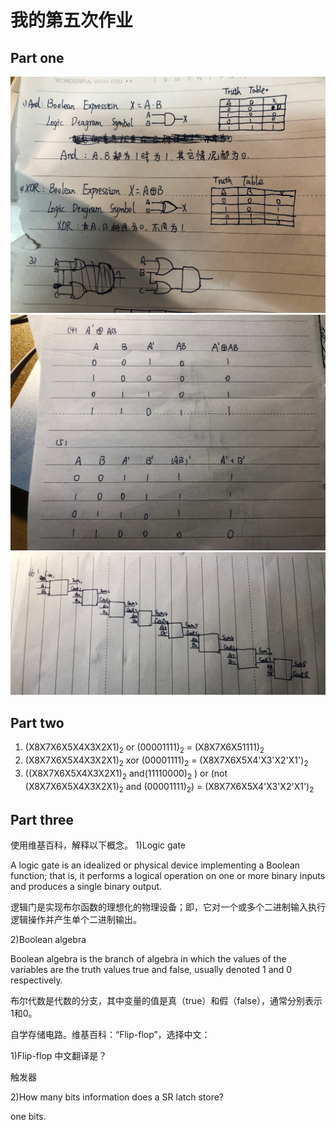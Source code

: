 # 我的第五次作业
## Part  one
![](images/6.jpg)
![](images/7.jpg)
![](images/8.jpg)
## Part two
1. (X8X7X6X5X4X3X2X1)<sub>2</sub> or (00001111)<sub>2</sub> = (X8X7X6X51111)<sub>2</sub> 
2. (X8X7X6X5X4X3X2X1)<sub>2</sub> xor (00001111)<sub>2</sub> = (X8X7X6X5X4'X3'X2'X1')<sub>2</sub> 
3. ((X8X7X6X5X4X3X2X1)<sub>2</sub> and(11110000)<sub>2</sub> ) or  (not (X8X7X6X5X4X3X2X1)<sub>2</sub> and (00001111)<sub>2</sub>)  =  (X8X7X6X5X4'X3'X2'X1')<sub>2</sub>
## Part three
使用维基百科，解释以下概念。 
1)Logic gate 

 A logic gate is an idealized or physical device implementing a Boolean function; that is, it performs a logical operation on one or more binary inputs and produces a single binary output. 

逻辑门是实现布尔函数的理想化的物理设备；即，它对一个或多个二进制输入执行逻辑操作并产生单个二进制输出。 


2)Boolean algebra

Boolean algebra is the branch of algebra in which the values of the variables are the truth values true and false, usually denoted 1 and 0 respectively. 

布尔代数是代数的分支，其中变量的值是真（true）和假（false），通常分别表示1和0。 

自学存储电路。维基百科：“Flip-flop”，选择中文： 

1)Flip-flop 中文翻译是？

触发器

 2)How many bits information does a SR latch store?

 one bits.